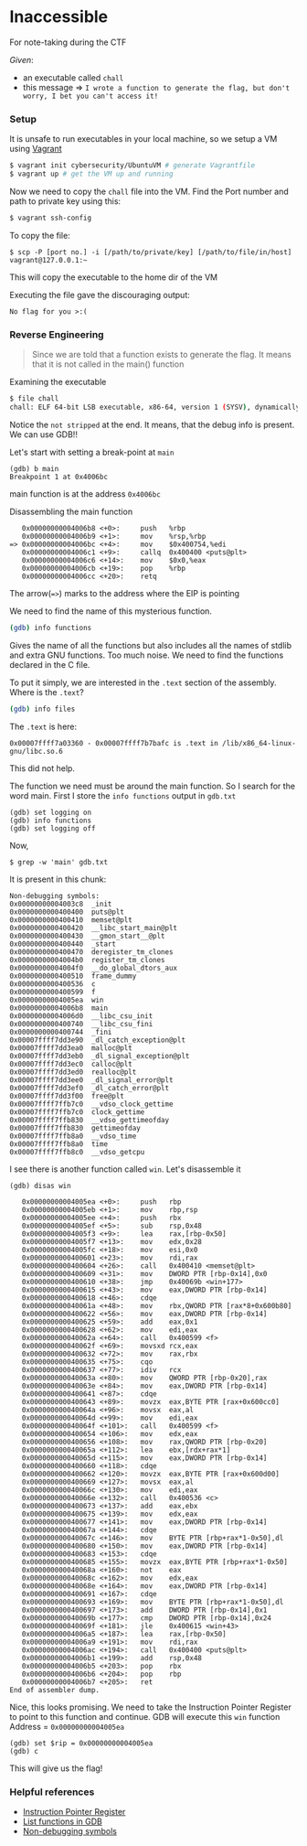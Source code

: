 # Inaccessible

For note-taking during the CTF

*Given*:

- an executable called `chall`
- this message => `I wrote a function to generate the flag, but don't worry, I bet you can't access it!`

### Setup

It is unsafe to run executables in your local machine, so we setup a VM using [Vagrant](https://www.vagrantup.com)

```bash
$ vagrant init cybersecurity/UbuntuVM # generate Vagrantfile
$ vagrant up # get the VM up and running
```
Now we need to copy the `chall` file into the VM. Find the Port number and path to private key using this:

```bash
$ vagrant ssh-config
```

To copy the file:

```
$ scp -P [port no.] -i [/path/to/private/key] [/path/to/file/in/host] vagrant@127.0.0.1:~
```

This will copy the executable to the home dir of the VM

Executing the file gave the discouraging output:
```
No flag for you >:(
```

### Reverse Engineering

> Since we are told that a function exists to generate the flag. It means that it is not called in the main() function

Examining the executable
```bash
$ file chall
chall: ELF 64-bit LSB executable, x86-64, version 1 (SYSV), dynamically linked, interpreter /lib64/l, for GNU/Linux 2.6.32, not stripped
```

Notice the `not stripped` at the end. It means, that the debug info is present. We can use GDB!!

Let's start with setting a break-point at `main`

```gdb
(gdb) b main
Breakpoint 1 at 0x4006bc
```
main function is at the address `0x4006bc`

Disassembling the main function

```
   0x00000000004006b8 <+0>:	    push   %rbp
   0x00000000004006b9 <+1>:	    mov    %rsp,%rbp
=> 0x00000000004006bc <+4>:	    mov    $0x400754,%edi
   0x00000000004006c1 <+9>:	    callq  0x400400 <puts@plt>
   0x00000000004006c6 <+14>:	mov    $0x0,%eax
   0x00000000004006cb <+19>:	pop    %rbp
   0x00000000004006cc <+20>:	retq   
```

The arrow(`=>`) marks to the address where the EIP is pointing

We need to find the name of this mysterious function.

```bash
(gdb) info functions
```
Gives the name of all the functions but also includes all the names of stdlib and extra GNU functions. Too much noise. We need to find the functions declared in the C file.

To put it simply, we are interested in the `.text` section of the assembly. Where is the `.text`?
```bash
(gdb) info files
```
The `.text` is here:

```
0x00007ffff7a03360 - 0x00007ffff7b7bafc is .text in /lib/x86_64-linux-gnu/libc.so.6
```

This did not help.

The function we need must be around the main function. So I search for the word main. First I store the `info functions` output in `gdb.txt`

```
(gdb) set logging on
(gdb) info functions
(gdb) set logging off
```

Now,
```
$ grep -w 'main' gdb.txt
```
It is present in this chunk:
```vim
Non-debugging symbols:
0x00000000004003c8  _init
0x0000000000400400  puts@plt
0x0000000000400410  memset@plt
0x0000000000400420  __libc_start_main@plt
0x0000000000400430  __gmon_start__@plt
0x0000000000400440  _start
0x0000000000400470  deregister_tm_clones
0x00000000004004b0  register_tm_clones
0x00000000004004f0  __do_global_dtors_aux
0x0000000000400510  frame_dummy
0x0000000000400536  c
0x0000000000400599  f
0x00000000004005ea  win
0x00000000004006b8  main
0x00000000004006d0  __libc_csu_init
0x0000000000400740  __libc_csu_fini
0x0000000000400744  _fini
0x00007ffff7dd3e90  _dl_catch_exception@plt
0x00007ffff7dd3ea0  malloc@plt
0x00007ffff7dd3eb0  _dl_signal_exception@plt
0x00007ffff7dd3ec0  calloc@plt
0x00007ffff7dd3ed0  realloc@plt
0x00007ffff7dd3ee0  _dl_signal_error@plt
0x00007ffff7dd3ef0  _dl_catch_error@plt
0x00007ffff7dd3f00  free@plt
0x00007ffff7ffb7c0  __vdso_clock_gettime
0x00007ffff7ffb7c0  clock_gettime
0x00007ffff7ffb830  __vdso_gettimeofday
0x00007ffff7ffb830  gettimeofday
0x00007ffff7ffb8a0  __vdso_time
0x00007ffff7ffb8a0  time
0x00007ffff7ffb8c0  __vdso_getcpu
```

I see there is another function called `win`. Let's disassemble it

```
(gdb) disas win
```

```
   0x00000000004005ea <+0>:	    push   rbp
   0x00000000004005eb <+1>:	    mov    rbp,rsp
   0x00000000004005ee <+4>:	    push   rbx
   0x00000000004005ef <+5>:	    sub    rsp,0x48
   0x00000000004005f3 <+9>:	    lea    rax,[rbp-0x50]
   0x00000000004005f7 <+13>:	mov    edx,0x28
   0x00000000004005fc <+18>:	mov    esi,0x0
   0x0000000000400601 <+23>:	mov    rdi,rax
   0x0000000000400604 <+26>:	call   0x400410 <memset@plt>
   0x0000000000400609 <+31>:	mov    DWORD PTR [rbp-0x14],0x0
   0x0000000000400610 <+38>:	jmp    0x40069b <win+177>
   0x0000000000400615 <+43>:	mov    eax,DWORD PTR [rbp-0x14]
   0x0000000000400618 <+46>:	cdqe   
   0x000000000040061a <+48>:	mov    rbx,QWORD PTR [rax*8+0x600b80]
   0x0000000000400622 <+56>:	mov    eax,DWORD PTR [rbp-0x14]
   0x0000000000400625 <+59>:	add    eax,0x1
   0x0000000000400628 <+62>:	mov    edi,eax
   0x000000000040062a <+64>:	call   0x400599 <f>
   0x000000000040062f <+69>:	movsxd rcx,eax
   0x0000000000400632 <+72>:	mov    rax,rbx
   0x0000000000400635 <+75>:	cqo    
   0x0000000000400637 <+77>:	idiv   rcx
   0x000000000040063a <+80>:	mov    QWORD PTR [rbp-0x20],rax
   0x000000000040063e <+84>:	mov    eax,DWORD PTR [rbp-0x14]
   0x0000000000400641 <+87>:	cdqe   
   0x0000000000400643 <+89>:	movzx  eax,BYTE PTR [rax+0x600cc0]
   0x000000000040064a <+96>:	movsx  eax,al
   0x000000000040064d <+99>:	mov    edi,eax
   0x000000000040064f <+101>:	call   0x400599 <f>
   0x0000000000400654 <+106>:	mov    edx,eax
   0x0000000000400656 <+108>:	mov    rax,QWORD PTR [rbp-0x20]
   0x000000000040065a <+112>:	lea    ebx,[rdx+rax*1]
   0x000000000040065d <+115>:	mov    eax,DWORD PTR [rbp-0x14]
   0x0000000000400660 <+118>:	cdqe   
   0x0000000000400662 <+120>:	movzx  eax,BYTE PTR [rax+0x600d00]
   0x0000000000400669 <+127>:	movsx  eax,al
   0x000000000040066c <+130>:	mov    edi,eax
   0x000000000040066e <+132>:	call   0x400536 <c>
   0x0000000000400673 <+137>:	add    eax,ebx
   0x0000000000400675 <+139>:	mov    edx,eax
   0x0000000000400677 <+141>:	mov    eax,DWORD PTR [rbp-0x14]
   0x000000000040067a <+144>:	cdqe   
   0x000000000040067c <+146>:	mov    BYTE PTR [rbp+rax*1-0x50],dl
   0x0000000000400680 <+150>:	mov    eax,DWORD PTR [rbp-0x14]
   0x0000000000400683 <+153>:	cdqe   
   0x0000000000400685 <+155>:	movzx  eax,BYTE PTR [rbp+rax*1-0x50]
   0x000000000040068a <+160>:	not    eax
   0x000000000040068c <+162>:	mov    edx,eax
   0x000000000040068e <+164>:	mov    eax,DWORD PTR [rbp-0x14]
   0x0000000000400691 <+167>:	cdqe   
   0x0000000000400693 <+169>:	mov    BYTE PTR [rbp+rax*1-0x50],dl
   0x0000000000400697 <+173>:	add    DWORD PTR [rbp-0x14],0x1
   0x000000000040069b <+177>:	cmp    DWORD PTR [rbp-0x14],0x24
   0x000000000040069f <+181>:	jle    0x400615 <win+43>
   0x00000000004006a5 <+187>:	lea    rax,[rbp-0x50]
   0x00000000004006a9 <+191>:	mov    rdi,rax
   0x00000000004006ac <+194>:	call   0x400400 <puts@plt>
   0x00000000004006b1 <+199>:	add    rsp,0x48
   0x00000000004006b5 <+203>:	pop    rbx
   0x00000000004006b6 <+204>:	pop    rbp
   0x00000000004006b7 <+205>:	ret    
End of assembler dump.
```

Nice, this looks promising. We need to take the Instruction Pointer Register to point to this function and continue. GDB will execute this `win` function
Address = `0x00000000004005ea`

```
(gdb) set $rip = 0x00000000004005ea
(gdb) c
```

This will give us the flag!

### Helpful references
- [Instruction Pointer Register](https://0xinfection.github.io/reversing/pages/part-12-instruction-pointer-register.html)
- [List functions in GDB](https://stackoverflow.com/questions/10680670/ask-gdb-to-list-all-functions-in-a-program)
- [Non-debugging symbols](https://getdocs.org/Gdb/docs/latest/gdb/Non_002ddebug-DLL-Symbols)